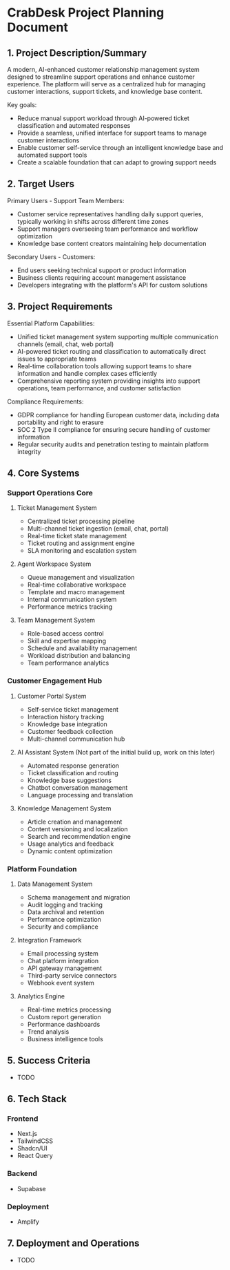# CrabDesk Project Planning Document

## 1. Project Description/Summary
A modern, AI-enhanced customer relationship management system designed to streamline support operations and enhance customer experience. The platform will serve as a centralized hub for managing customer interactions, support tickets, and knowledge base content.

Key goals:
- Reduce manual support workload through AI-powered ticket classification and automated responses
- Provide a seamless, unified interface for support teams to manage customer interactions
- Enable customer self-service through an intelligent knowledge base and automated support tools
- Create a scalable foundation that can adapt to growing support needs

## 2. Target Users

Primary Users - Support Team Members:
- Customer service representatives handling daily support queries, typically working in shifts across different time zones
- Support managers overseeing team performance and workflow optimization
- Knowledge base content creators maintaining help documentation

Secondary Users - Customers:
- End users seeking technical support or product information
- Business clients requiring account management assistance
- Developers integrating with the platform's API for custom solutions

## 3. Project Requirements

Essential Platform Capabilities:
- Unified ticket management system supporting multiple communication channels (email, chat, web portal)
- AI-powered ticket routing and classification to automatically direct issues to appropriate teams
- Real-time collaboration tools allowing support teams to share information and handle complex cases efficiently
- Comprehensive reporting system providing insights into support operations, team performance, and customer satisfaction

Compliance Requirements:
- GDPR compliance for handling European customer data, including data portability and right to erasure
- SOC 2 Type II compliance for ensuring secure handling of customer information
- Regular security audits and penetration testing to maintain platform integrity

## 4. Core Systems

### Support Operations Core
1. Ticket Management System
   - Centralized ticket processing pipeline
   - Multi-channel ticket ingestion (email, chat, portal)
   - Real-time ticket state management
   - Ticket routing and assignment engine
   - SLA monitoring and escalation system

2. Agent Workspace System
   - Queue management and visualization
   - Real-time collaborative workspace
   - Template and macro management
   - Internal communication system
   - Performance metrics tracking

3. Team Management System
   - Role-based access control
   - Skill and expertise mapping
   - Schedule and availability management
   - Workload distribution and balancing
   - Team performance analytics

### Customer Engagement Hub
1. Customer Portal System
   - Self-service ticket management
   - Interaction history tracking
   - Knowledge base integration
   - Customer feedback collection
   - Multi-channel communication hub

2. AI Assistant System (Not part of the initial build up, work on this later)
   - Automated response generation
   - Ticket classification and routing
   - Knowledge base suggestions
   - Chatbot conversation management
   - Language processing and translation

3. Knowledge Management System
   - Article creation and management
   - Content versioning and localization
   - Search and recommendation engine
   - Usage analytics and feedback
   - Dynamic content optimization

### Platform Foundation
1. Data Management System
   - Schema management and migration
   - Audit logging and tracking
   - Data archival and retention
   - Performance optimization
   - Security and compliance

2. Integration Framework
   - Email processing system
   - Chat platform integration
   - API gateway management
   - Third-party service connectors
   - Webhook event system

3. Analytics Engine
   - Real-time metrics processing
   - Custom report generation
   - Performance dashboards
   - Trend analysis
   - Business intelligence tools

## 5. Success Criteria
- TODO

## 6. Tech Stack
### Frontend
- Next.js
- TailwindCSS
- Shadcn/UI
- React Query

### Backend
- Supabase

### Deployment
- Amplify

## 7. Deployment and Operations
- TODO
